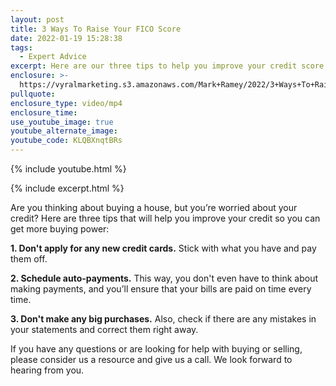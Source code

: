 ```yaml
---
layout: post
title: 3 Ways To Raise Your FICO Score
date: 2022-01-19 15:28:38
tags:
  - Expert Advice
excerpt: Here are our three tips to help you improve your credit score.
enclosure: >-
  https://vyralmarketing.s3.amazonaws.com/Mark+Ramey/2022/3+Ways+To+Raise+Your+FICO+Score.mp4
pullquote:
enclosure_type: video/mp4
enclosure_time:
use_youtube_image: true
youtube_alternate_image:
youtube_code: KLQBXnqtBRs
---
```

{% include youtube.html %}

{% include excerpt.html %}

Are you thinking about buying a house, but you’re worried about your credit? Here are three tips that will help you improve your credit so you can get more buying power:

**1\. Don't apply for any new credit cards.** Stick with what you have and pay them off.

**2\. Schedule auto-payments.** This way, you don't even have to think about making payments, and you’ll ensure that your bills are paid on time every time.

**3\. Don't make any big purchases.** Also, check if there are any mistakes in your statements and correct them right away.

If you have any questions or are looking for help with buying or selling, please consider us a resource and give us a call. We look forward to hearing from you.
